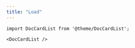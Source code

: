 ```yaml
---
title: "Load"
---
```


```mdx-code-block
import DocCardList from '@theme/DocCardList';

<DocCardList />
```
